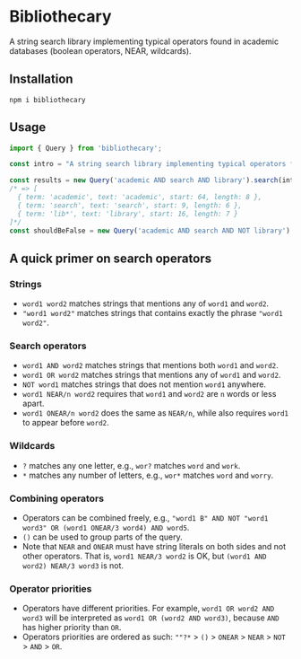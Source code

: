 # Bibliothecary

A string search library implementing typical operators found in academic databases (boolean operators, NEAR, wildcards).

## Installation
```
npm i bibliothecary
```

## Usage
```javascript
import { Query } from 'bibliothecary';

const intro = "A string search library implementing typical operators found in academic databases (boolean operators, NEAR, wildcards)."

const results = new Query('academic AND search AND library').search(intro);
/* => [
  { term: 'academic', text: 'academic', start: 64, length: 8 },
  { term: 'search', text: 'search', start: 9, length: 6 },
  { term: 'lib*', text: 'library', start: 16, length: 7 }
]*/
const shouldBeFalse = new Query('academic AND search AND NOT library').search(intro); // => false
```

## A quick primer on search operators
### Strings
- `word1 word2` matches strings that mentions any of `word1` and `word2`.
- `"word1 word2"` matches strings that contains exactly the phrase `"word1 word2"`.
### Search operators
- `word1 AND word2` matches strings that mentions both `word1` and `word2`.
- `word1 OR word2` matches strings that mentions any of `word1` and `word2`.
- `NOT word1` matches strings that does not mention `word1` anywhere.
- `word1 NEAR/n word2` requires that `word1` and `word2` are `n` words or less apart.
- `word1 ONEAR/n word2` does the same as `NEAR/n`, while also requires `word1` to appear before `word2`.
### Wildcards
- `?` matches any one letter, e.g., `wor?` matches `word` and `work`.
- `*` matches any number of letters, e.g., `wor*` matches `word` and `worry`.

### Combining operators
- Operators can be combined freely, e.g., `"word1 B" AND NOT "word1 word3" OR (word1 ONEAR/3 word4) AND word5`.
- `()` can be used to group parts of the query.
- Note that `NEAR` and `ONEAR` must have string literals on both sides and not other operators. That is, `word1 NEAR/3 word2` is OK, but `(word1 AND word2) NEAR/3 word3` is not.
### Operator priorities
- Operators have different priorities. For example, `word1 OR word2 AND word3` will be interpreted as `word1 OR (word2 AND word3)`, because `AND` has higher priority than `OR`.
- Operators priorities are ordered as such: `""?*` > `()` > `ONEAR` > `NEAR` > `NOT` > `AND` > `OR`.
